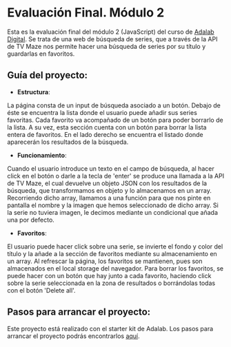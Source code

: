 # Evaluación Final. Módulo 2

Esta es la evaluación final del módulo 2 (JavaScript) del curso de <a href="https://adalab.es/" target="_blank">Adalab Digital</a>. Se trata de una web de búsqueda de series, que a través de la API de TV Maze nos permite hacer una búsqueda de series por su título y guardarlas en favoritos.

## Guía del proyecto:

* __Estructura__:
 
La página consta de un input de búsqueda asociado a un botón. Debajo de éste se encuentra la lista donde el usuario puede añadir sus series favoritas. Cada favorito va acompañado de un botón para poder borrarlo de la lista. A su vez, esta sección cuenta con un botón para borrar la lista entera de favoritos.
En el lado derecho se encuentra el listado donde aparecerán los resultados de la búsqueda.

* __Funcionamiento__:

Cuando el usuario introduce un texto en el campo de búsqueda, al hacer click en el botón o darle a la tecla de 'enter' se produce una llamada a la API de TV Maze, el cual devuelve un objeto JSON con los resultados de la búsqueda, que transformamos en objeto y lo almacenamos en un array.
Recorriendo dicho array, llamamos a una función para que nos pinte en pantalla el nombre y la imagen que hemos seleccionado de dicho array. Si la serie no tuviera imagen, le decimos mediante un condicional que añada una por defecto.

* __Favoritos__:

El usuario puede hacer click sobre una serie, se invierte el fondo y color del título y la añade a la sección de favoritos mediante su almacenamiento en un array. Al refrescar la página, los favoritos se mantienen, pues son almacenados en el local storage del navegador.
Para borrar los favoritos, se puede hacer con un botón que hay junto a cada favorito, haciendo click sobre la serie seleccionada en la zona de resultados o borrándolas todas con el botón 'Delete all'.

## Pasos para arrancar el proyecto:

Este proyecto está realizado con el starter kit de Adalab. Los pasos para arrancar el proyecto podrás encontrarlos <a href="https://github.com/Adalab/adalab-web-starter-kit" target="_blank">aquí</a>.



